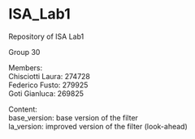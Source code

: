 # ISA_Lab1
Repository of ISA Lab1

Group 30

Members:\
Chisciotti Laura: 274728\
Federico Fusto: 279925\
Goti Gianluca: 269825

Content:\
base_version: base version of the filter\
la_version: improved version of the filter (look-ahead)
